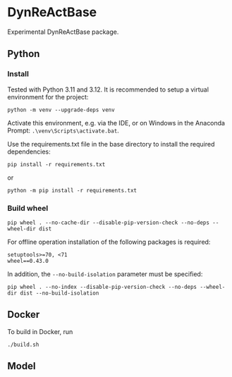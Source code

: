 # DynReActBase

Experimental DynReActBase package.

## Python 

### Install

Tested with Python 3.11 and 3.12. It is recommended to setup a virtual environment for the project:

```commandline
python -m venv --upgrade-deps venv
```

Activate this environment, e.g. via the IDE, or on Windows in the Anaconda Prompt: `.\venv\Scripts\activate.bat`.

Use the requirements.txt file in the base directory to install the required dependencies:

```commandline
pip install -r requirements.txt
```

or

```commandline
python -m pip install -r requirements.txt
```

### Build wheel

```
pip wheel . --no-cache-dir --disable-pip-version-check --no-deps --wheel-dir dist
```

For offline operation installation of the following packages is required:

```
setuptools>=70, <71
wheel==0.43.0
```

In addition, the `--no-build-isolation` parameter must be specified:

```
pip wheel . --no-index --disable-pip-version-check --no-deps --wheel-dir dist --no-build-isolation
```

## Docker

To build in Docker, run 

```commandline
./build.sh
```

## Model
